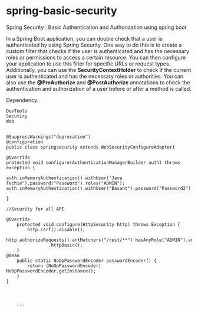 # spring-basic-security

Spring Security : Basic Authentication and Authorization  using spring boot


In a Spring Boot application, you can double check that a user is authenticated by using Spring Security. One way to do this is to create a custom filter that checks if the user is authenticated and has the necessary roles or permissions to access a certain resource. You can then configure your application to use this filter for specific URLs or request types. Additionally, you can use the **SecurityContextHolder** to check if the current user is authenticated and has the necessary roles or authorities. You can also use the **@PreAuthorize** and **@PostAuthorize** annotations to check the authentication and authorization of a user before or after a method is called.


Dependency:

```
DevTools
Secutiry 
Web
```

```

@SuppressWarnings("deprecation")
@configuration
public class springsecurity extends WebSecurityConfigureAdapter{

@Override
protected void configure(AuthenticationManagerBuilder auth) throws exception {

auth.inMemoryAuthentication().withUser("Java Techie").password("Password").roles("ADMIN");
auth.inMemoryAuthentication().withUser("Basant").password("Password2").roles("USER");

}

//Security for all API

@Override
	protected void configure(HttpSecurity http) throws Exception {
		http.csrf().disable();
		http.authorizeRequests().antMatchers("/rest/**").hasAnyRole("ADMIN").anyRequest().fullyAuthenticated().and()
				.httpBasic();
	}
@Bean
	public static NoOpPasswordEncoder passwordEncoder() {
		return (NoOpPasswordEncoder) NoOpPasswordEncoder.getInstance();
	}
}
    
    
    
    
    ```
